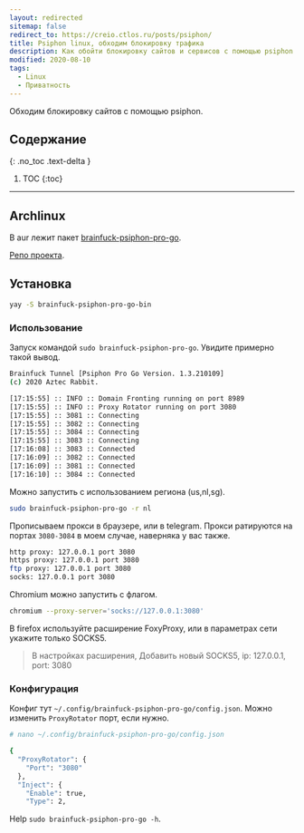 ```yaml
---
layout: redirected
sitemap: false
redirect_to: https://creio.ctlos.ru/posts/psiphon/
title: Psiphon linux, обходим блокировку трафика
description: Как обойти блокировку сайтов и сервисов с помощью psiphon в linux
modified: 2020-08-10
tags:
  - Linux
  - Приватность
---
```


Обходим блокировку сайтов с помощью psiphon.

## Содержание
{: .no_toc .text-delta }

1. TOC
{:toc}

---

## Archlinux

В aur лежит пакет [brainfuck-psiphon-pro-go](https://aur.archlinux.org/packages/brainfuck-psiphon-pro-go-bin/).

[Репо проекта](https://github.com/aztecrabbit/brainfuck-psiphon-pro-go).

## Установка

```bash
yay -S brainfuck-psiphon-pro-go-bin
```

### Использование

Запуск командой `sudo brainfuck-psiphon-pro-go`. Увидите примерно такой вывод.

```bash
Brainfuck Tunnel [Psiphon Pro Go Version. 1.3.210109]
(c) 2020 Aztec Rabbit.

[17:15:55] :: INFO :: Domain Fronting running on port 8989
[17:15:55] :: INFO :: Proxy Rotator running on port 3080
[17:15:55] :: 3081 :: Connecting
[17:15:55] :: 3082 :: Connecting
[17:15:55] :: 3084 :: Connecting
[17:15:55] :: 3083 :: Connecting
[17:16:08] :: 3083 :: Connected
[17:16:09] :: 3082 :: Connected
[17:16:09] :: 3081 :: Connected
[17:16:10] :: 3084 :: Connected
```

Можно запустить с использованием региона (us,nl,sg).

```bash
sudo brainfuck-psiphon-pro-go -r nl
```

Прописываем прокси в браузере, или в telegram. Прокси ратируются на портах `3080-3084` в моем случае, наверняка у вас также.

```sh
http proxy: 127.0.0.1 port 3080
https proxy: 127.0.0.1 port 3080
ftp proxy: 127.0.0.1 port 3080
socks: 127.0.0.1 port 3080
```

Chromium можно запустить с флагом.

```sh
chromium --proxy-server='socks://127.0.0.1:3080'
```

В firefox используйте расширение FoxyProxy, или в параметрах сети укажите только SOCKS5.

> В настройках расширения, Добавить новый SOCKS5, ip: 127.0.0.1, port: 3080

### Конфигурация

Конфиг тут `~/.config/brainfuck-psiphon-pro-go/config.json`. Можно изменить `ProxyRotator` порт, если нужно.

```bash
# nano ~/.config/brainfuck-psiphon-pro-go/config.json

{
  "ProxyRotator": {
    "Port": "3080"
  },
  "Inject": {
    "Enable": true,
    "Type": 2,
```

Help `sudo brainfuck-psiphon-pro-go -h`.
